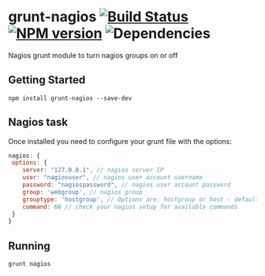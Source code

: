 # grunt-nagios [![Build Status](https://travis-ci.org/opentable/grunt-nagios.png?branch=master)](https://travis-ci.org/opentable/grunt-nagios) [![NPM version](https://badge.fury.io/js/grunt-nagios.png)](http://badge.fury.io/js/grunt-nagios) ![Dependencies](https://david-dm.org/opentable/grunt-nagios.png)

Nagios grunt module to turn nagios groups on or off

## Getting Started

```shell
npm install grunt-nagios --save-dev
```

## Nagios task

Once installed you need to configure your grunt file with the options:

```js
nagios: {
 options: {
    server: "127.0.0.1", // nagios server IP
    user: "nagiosuser", // nagios user account username
    password: "nagiospassword", // nagios user account password
    group: 'webgroup', // nagios group
    grouptype: 'hostgroup', // Options are: hostgroup or host - default is host
    command: 66 // check your nagios setup for available commands
 }
}
```

## Running

```shell
grunt nagios
```
